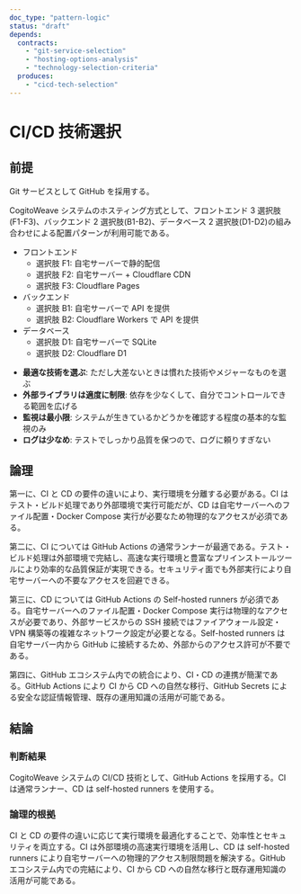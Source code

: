 ```yaml
---
doc_type: "pattern-logic"
status: "draft"
depends:
  contracts:
    - "git-service-selection"
    - "hosting-options-analysis"
    - "technology-selection-criteria"
  produces:
    - "cicd-tech-selection"
---
```


# CI/CD 技術選択

## 前提

<!-- PREMISE_BEGIN: git-service-selection -->

Git サービスとして GitHub を採用する。

<!-- PREMISE_END: git-service-selection -->

<!-- PREMISE_BEGIN: hosting-options-analysis -->

CogitoWeave システムのホスティング方式として、フロントエンド 3 選択肢(F1-F3)、バックエンド 2 選択肢(B1-B2)、データベース 2 選択肢(D1-D2)の組み合わせによる配置パターンが利用可能である。

- フロントエンド
  - 選択肢 F1: 自宅サーバーで静的配信
  - 選択肢 F2: 自宅サーバー + Cloudflare CDN
  - 選択肢 F3: Cloudflare Pages
- バックエンド
  - 選択肢 B1: 自宅サーバーで API を提供
  - 選択肢 B2: Cloudflare Workers で API を提供
- データベース
  - 選択肢 D1: 自宅サーバーで SQLite
  - 選択肢 D2: Cloudflare D1

<!-- PREMISE_END: hosting-options-analysis -->

<!-- PREMISE_BEGIN: technology-selection-criteria -->

- **最適な技術を選ぶ**: ただし大差ないときは慣れた技術やメジャーなものを選ぶ
- **外部ライブラリは適度に制限**: 依存を少なくして、自分でコントロールできる範囲を広げる
- **監視は最小限**: システムが生きているかどうかを確認する程度の基本的な監視のみ
- **ログは少なめ**: テストでしっかり品質を保つので、ログに頼りすぎない

<!-- PREMISE_END: technology-selection-criteria -->

## 論理

第一に、CI と CD の要件の違いにより、実行環境を分離する必要がある。CI はテスト・ビルド処理であり外部環境で実行可能だが、CD は自宅サーバーへのファイル配置・Docker Compose 実行が必要なため物理的なアクセスが必須である。

第二に、CI については GitHub Actions の通常ランナーが最適である。テスト・ビルド処理は外部環境で完結し、高速な実行環境と豊富なプリインストールツールにより効率的な品質保証が実現できる。セキュリティ面でも外部実行により自宅サーバーへの不要なアクセスを回避できる。

第三に、CD については GitHub Actions の Self-hosted runners が必須である。自宅サーバーへのファイル配置・Docker Compose 実行は物理的なアクセスが必要であり、外部サービスからの SSH 接続ではファイアウォール設定・VPN 構築等の複雑なネットワーク設定が必要となる。Self-hosted runners は自宅サーバー内から GitHub に接続するため、外部からのアクセス許可が不要である。

第四に、GitHub エコシステム内での統合により、CI・CD の連携が簡潔である。GitHub Actions により CI から CD への自然な移行、GitHub Secrets による安全な認証情報管理、既存の運用知識の活用が可能である。

## 結論

### 判断結果

<!-- GLOBAL_CONCLUSION_BEGIN: cicd-tech-selection -->

CogitoWeave システムの CI/CD 技術として、GitHub Actions を採用する。CI は通常ランナー、CD は self-hosted runners を使用する。

<!-- GLOBAL_CONCLUSION_END: cicd-tech-selection -->

### 論理的根拠

CI と CD の要件の違いに応じて実行環境を最適化することで、効率性とセキュリティを両立する。CI は外部環境の高速実行環境を活用し、CD は self-hosted runners により自宅サーバーへの物理的アクセス制限問題を解決する。GitHub エコシステム内での完結により、CI から CD への自然な移行と既存運用知識の活用が可能である。

